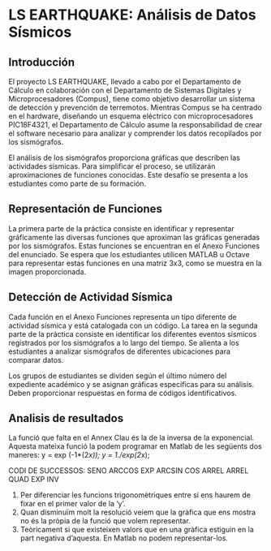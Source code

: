 # LS EARTHQUAKE: Análisis de Datos Sísmicos

## Introducción
El proyecto LS EARTHQUAKE, llevado a cabo por el Departamento de Cálculo en colaboración con el Departamento de Sistemas Digitales y Microprocesadores (Compus), tiene como objetivo desarrollar un sistema de detección y prevención de terremotos. Mientras Compus se ha centrado en el hardware, diseñando un esquema eléctrico con microprocesadores PIC18F4321, el Departamento de Cálculo asume la responsabilidad de crear el software necesario para analizar y comprender los datos recopilados por los sismógrafos.

El análisis de los sismógrafos proporciona gráficas que describen las actividades sísmicas. Para simplificar el proceso, se utilizarán aproximaciones de funciones conocidas. Este desafío se presenta a los estudiantes como parte de su formación.

## Representación de Funciones
La primera parte de la práctica consiste en identificar y representar gráficamente las diversas funciones que aproximan las gráficas generadas por los sismógrafos. Estas funciones se encuentran en el Anexo Funciones del enunciado. Se espera que los estudiantes utilicen MATLAB u Octave para representar estas funciones en una matriz 3x3, como se muestra en la imagen proporcionada.

## Detección de Actividad Sísmica
Cada función en el Anexo Funciones representa un tipo diferente de actividad sísmica y está catalogada con un código. La tarea en la segunda parte de la práctica consiste en identificar los diferentes eventos sísmicos registrados por los sismógrafos a lo largo del tiempo. Se alienta a los estudiantes a analizar sismógrafos de diferentes ubicaciones para comparar datos.

Los grupos de estudiantes se dividen según el último número del expediente académico y se asignan gráficas específicas para su análisis. Deben proporcionar respuestas en forma de códigos identificativos.


## Analisis de resultados
La funció que falta en el Annex Clau és la de la inversa de la exponencial. Aquesta mateixa funció la podem programar en Matlab de les següents dos maneres:
y = exp (-1*(2*x));
y = 1./exp(2*x);

CODI DE SUCCESSOS:
SENO
ARCCOS
EXP
ARCSIN
COS
ARREL
ARREL
QUAD
EXP
INV


1. Per diferenciar les funcions trigonomètriques entre sí ens haurem de fixar en el primer valor de la ‘y’.
2.  Quan disminuïm molt la resolució veiem que la gràfica que ens mostra no és la pròpia de la funció que volem representar.
3.  Teòricament si que existeixen valors que en una gràfica estiguin en la part negativa d’aquesta. En Matlab no podem representar-los.
